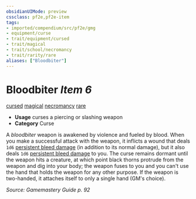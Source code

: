 ```yaml
---
obsidianUIMode: preview
cssclass: pf2e,pf2e-item
tags:
- imported/compendium/src/pf2e/gmg
- equipment/curse
- trait/equipment/cursed
- trait/magical
- trait/school/necromancy
- trait/rarity/rare
aliases: ["Bloodbiter"]
---
```

# Bloodbiter *Item 6*  
[cursed](cursed-gmg.md)  [magical](magical.md)  [necromancy](necromancy.md)  [rare](rare.md)  

- **Usage** curses a piercing or slashing weapon
- **Category** Curse

A _bloodbiter_ weapon is awakened by violence and fueled by blood. When you make a successful attack with the weapon, it inflicts a wound that deals `1d6` [persistent bleed damage](conditions.md#Persistent%20Damage) (in addition to its normal damage), but it also deals `1d6` [persistent bleed damage](conditions.md#Persistent%20Damage) to you. The curse remains dormant until the weapon hits a creature, at which point black thorns protrude from the weapon and dig into your body; the weapon fuses to you and you can't use the hand that holds the weapon for any other purpose. If the weapon is two-handed, it attaches itself to only a single hand (GM's choice).

*Source: Gamemastery Guide p. 92*